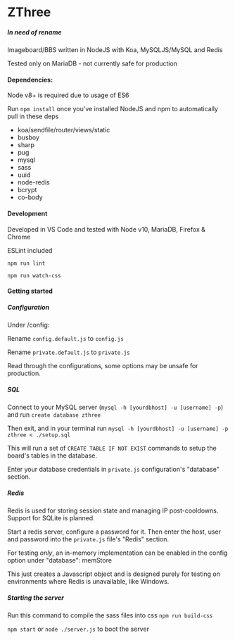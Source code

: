 # ZThree
##### In need of rename

Imageboard/BBS written in NodeJS with Koa, MySQLJS/MySQL and Redis

Tested only on MariaDB - not currently safe for production

#### Dependencies:

Node v8+ is required due to usage of ES6

Run `npm install` once you've installed NodeJS and npm to automatically pull in these deps

* koa/sendfile/router/views/static
* busboy
* sharp
* pug
* mysql
* sass
* uuid
* node-redis
* bcrypt
* co-body

#### Development

Developed in VS Code and tested with Node v10, MariaDB, Firefox & Chrome

ESLint included

`npm run lint` 

`npm run watch-css`

#### Getting started

##### Configuration

Under /config:

Rename `config.default.js` to `config.js`

Rename `private.default.js` to `private.js`

Read through the configurations, some options may be unsafe for production.

##### SQL

Connect to your MySQL server (`mysql -h [yourdbhost] -u [username] -p`) and run `create database zthree`

Then exit, and in your terminal run `mysql -h [yourdbhost] -u [username] -p zthree < ./setup.sql`

This will run a set of `CREATE TABLE IF NOT EXIST` commands to setup the board's tables in the database.

Enter your database credentials in `private.js` configuration's "database" section.

##### Redis

Redis is used for storing session state and managing IP post-cooldowns. Support for SQLite is planned.

Start a redis server, configure a password for it. Then enter the host, user and password into the `private.js` file's "Redis" section.

For testing *only*, an in-memory implementation can be enabled in the config option under "database": memStore

This just creates a Javascript object and is designed purely for testing on environments where Redis is unavailable, like Windows.

##### Starting the server

Run this command to compile the sass files into css `npm run build-css`

`npm start` or `node ./server.js` to boot the server